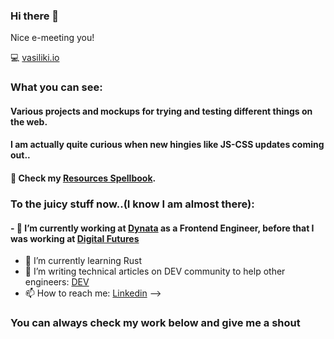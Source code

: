 ### Hi there 👋

Nice e-meeting you!

:computer: [vasiliki.io](https://vasiliki.io/)

### What you can see:

#### Various projects and mockups for trying and testing different things on the web. 

#### I am actually quite curious when new hingies like JS-CSS updates coming out..

#### 📕 Check my [Resources Spellbook](https://github.com/Viki-Robles/Resources).

### To the juicy stuff now..(I know I am almost there):

#### - 🔭 I’m currently working at [Dynata](https://www.dynata.com/?utm_source=google&utm_medium=cpc&utm_campaign=dynata_brand&gclid=Cj0KCQjwwY-LBhD6ARIsACvT72MMjnjvhoj_g0WFgpidfCVtHOZZXE4cOFOKVAz_Zc7Ru7qP23RHzccaApjWEALw_wcB) as a Frontend Engineer, before that I was working at [Digital Futures](http://digitalfutures.com/)

- 🌱 I’m currently learning Rust
- 🤔 I’m writing technical articles on DEV community to help other engineers: [DEV](https://dev.to/vikirobles)
- 📫 How to reach me: [Linkedin](https://www.linkedin.com/in/vicky-vasilopoulou-52230111b/)
-->

### You can always check my work below and give me a shout


